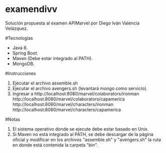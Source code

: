 ﻿# examendivv
Solución propuesta al examen APIMarvel por Diego Iván Valencia Velázquez.

#Tecnologías
- Java 8.
- Spring Boot.
- Maven (Debe estar integrado al PATH).
- MongoDB.

#Instrucciones
1. Ejecutar el archivo assemble.sh
2. Ejecutar el archivo avengers.sh (levantará mongo como servicio).
3. Ingresar a
    http://localhost:8080/marvel/colaborators/ironman
    http://localhost:8080/marvel/colaborators/capamerica
    http://localhost:8080/marvel/characters/ironman
    http://localhost:8080/marvel/characters/capamerica

#Notas
1. El sistema operativo donde se ejecute debe estar basado en Unix.
2. Si Maven no está integrado al PATH, se debe descargar de la página oficial y modificar en los archivos "assemble.sh" y "avengers.sh" la ruta en donde está contenida la carpeta "bin".
